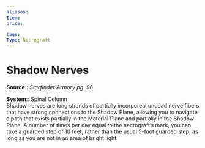 ```yaml
---
aliases: 
Item:
price: 

tags: 
Type: Necrograft
---
```


# Shadow Nerves

**Source**:: _Starfinder Armory pg. 96_  

**System**:: Spinal Column  
Shadow nerves are long strands of partially incorporeal undead nerve fibers that have strong connections to the Shadow Plane, allowing you to navigate a path that exists partially in the Material Plane and partially in the Shadow Plane. A number of times per day equal to the necrograft’s mark, you can take a guarded step of 10 feet, rather than the usual 5-foot guarded step, as long as you are not in an area of bright light.
